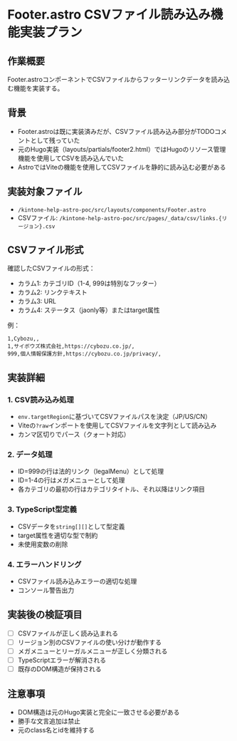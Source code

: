 # Footer.astro CSVファイル読み込み機能実装プラン

## 作業概要

Footer.astroコンポーネントでCSVファイルからフッターリンクデータを読み込む機能を実装する。

## 背景

- Footer.astroは既に実装済みだが、CSVファイル読み込み部分がTODOコメントとして残っていた  
- 元のHugo実装（layouts/partials/footer2.html）ではHugoのリソース管理機能を使用してCSVを読み込んでいた
- AstroではViteの機能を使用してCSVファイルを静的に読み込む必要がある

## 実装対象ファイル

- `/kintone-help-astro-poc/src/layouts/components/Footer.astro`
- CSVファイル: `/kintone-help-astro-poc/src/pages/_data/csv/links.{リージョン}.csv`

## CSVファイル形式

確認したCSVファイルの形式：
- カラム1: カテゴリID（1-4, 999は特別なフッター）
- カラム2: リンクテキスト  
- カラム3: URL
- カラム4: ステータス（jaonly等）またはtarget属性

例：
```csv
1,Cybozu,,
1,サイボウズ株式会社,https://cybozu.co.jp/,
999,個人情報保護方針,https://cybozu.co.jp/privacy/,
```

## 実装詳細

### 1. CSV読み込み処理
- `env.targetRegion`に基づいてCSVファイルパスを決定（JP/US/CN）
- Viteの`?raw`インポートを使用してCSVファイルを文字列として読み込み
- カンマ区切りでパース（クォート対応）

### 2. データ処理
- ID=999の行は法的リンク（legalMenu）として処理
- ID=1-4の行はメガメニューとして処理
- 各カテゴリの最初の行はカテゴリタイトル、それ以降はリンク項目

### 3. TypeScript型定義
- CSVデータを`string[][]`として型定義
- target属性を適切な型で制約
- 未使用変数の削除

### 4. エラーハンドリング
- CSVファイル読み込みエラーの適切な処理
- コンソール警告出力

## 実装後の検証項目

- [ ] CSVファイルが正しく読み込まれる
- [ ] リージョン別のCSVファイルの使い分けが動作する
- [ ] メガメニューとリーガルメニューが正しく分類される
- [ ] TypeScriptエラーが解消される
- [ ] 既存のDOM構造が保持される

## 注意事項

- DOM構造は元のHugo実装と完全に一致させる必要がある
- 勝手な文言追加は禁止
- 元のclass名とidを維持する